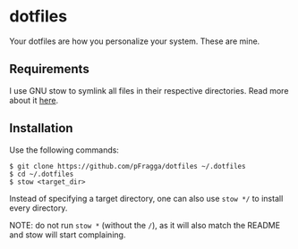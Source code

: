 dotfiles
========
Your dotfiles are how you personalize your system. These are mine.

Requirements
------------
I use GNU stow to symlink all files in their respective directories. Read more
about it [here](https://www.gnu.org/software/stow "GNU stow docs").

Installation
------------
Use the following commands:

    $ git clone https://github.com/pFragga/dotfiles ~/.dotfiles
    $ cd ~/.dotfiles
    $ stow <target_dir>

Instead of specifying a target directory, one can also use `stow */` to install
every directory.

NOTE: do not run `stow *` (without the `/`), as it will also match the README
and stow will start complaining.
